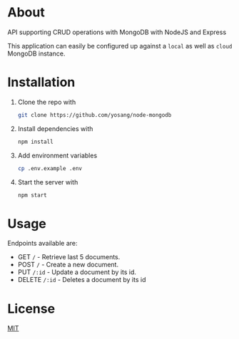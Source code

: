 # About
API supporting CRUD operations with MongoDB with NodeJS and Express

This application can easily be configured up against a `local` as well as `cloud` MongoDB instance.

# Installation

1. Clone the repo with
    ```sh
    git clone https://github.com/yosang/node-mongodb
    ```

2. Install dependencies with
    ```sh
    npm install
    ```

3. Add environment variables
    ```sh
    cp .env.example .env
    ```

4. Start the server with

    ```sh
    npm start
    ```

# Usage
Endpoints available are:

- GET `/` - Retrieve last 5 documents.
- POST `/` - Create a new document.
- PUT `/:id` - Update a document by its id.
- DELETE `/:id` - Deletes a document by its id

# License
[MIT](https://choosealicense.com/licenses/mit/)